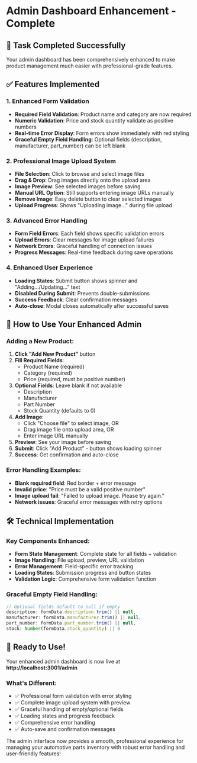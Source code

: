 # Admin Dashboard Enhancement - Complete

## 🎯 Task Completed Successfully
Your admin dashboard has been comprehensively enhanced to make product management much easier with professional-grade features.

## ✅ Features Implemented

### 1. **Enhanced Form Validation**
- **Required Field Validation**: Product name and category are now required
- **Numeric Validation**: Price and stock quantity validate as positive numbers
- **Real-time Error Display**: Form errors show immediately with red styling
- **Graceful Empty Field Handling**: Optional fields (description, manufacturer, part_number) can be left blank

### 2. **Professional Image Upload System**
- **File Selection**: Click to browse and select image files
- **Drag & Drop**: Drag images directly onto the upload area
- **Image Preview**: See selected images before saving
- **Manual URL Option**: Still supports entering image URLs manually
- **Remove Image**: Easy delete button to clear selected images
- **Upload Progress**: Shows "Uploading image..." during file upload

### 3. **Advanced Error Handling**
- **Form Field Errors**: Each field shows specific validation errors
- **Upload Errors**: Clear messages for image upload failures
- **Network Errors**: Graceful handling of connection issues
- **Progress Messages**: Real-time feedback during save operations

### 4. **Enhanced User Experience**
- **Loading States**: Submit button shows spinner and "Adding.../Updating..." text
- **Disabled During Submit**: Prevents double-submissions
- **Success Feedback**: Clear confirmation messages
- **Auto-close**: Modal closes automatically after successful saves

## 🚀 How to Use Your Enhanced Admin

### Adding a New Product:
1. **Click "Add New Product"** button
2. **Fill Required Fields**: 
   - Product Name (required)
   - Category (required) 
   - Price (required, must be positive number)
3. **Optional Fields**: Leave blank if not available
   - Description
   - Manufacturer
   - Part Number
   - Stock Quantity (defaults to 0)
4. **Add Image**: 
   - Click "Choose file" to select image, OR
   - Drag image file onto upload area, OR  
   - Enter image URL manually
5. **Preview**: See your image before saving
6. **Submit**: Click "Add Product" - button shows loading spinner
7. **Success**: Get confirmation and auto-close

### Error Handling Examples:
- **Blank required field**: Red border + error message
- **Invalid price**: "Price must be a valid positive number"
- **Image upload fail**: "Failed to upload image. Please try again."
- **Network issues**: Graceful error messages with retry options

## 🛠 Technical Implementation

### Key Components Enhanced:
- **Form State Management**: Complete state for all fields + validation
- **Image Handling**: File upload, preview, URL validation  
- **Error Management**: Field-specific error tracking
- **Loading States**: Submission progress and button states
- **Validation Logic**: Comprehensive form validation function

### Graceful Empty Field Handling:
```javascript
// Optional fields default to null if empty
description: formData.description.trim() || null,
manufacturer: formData.manufacturer.trim() || null,
part_number: formData.part_number.trim() || null,
stock: Number(formData.stock_quantity) || 0
```

## 🎉 Ready to Use!

Your enhanced admin dashboard is now live at **http://localhost:3001/admin**

### What's Different:
- ✅ Professional form validation with error styling
- ✅ Complete image upload system with preview
- ✅ Graceful handling of empty/optional fields
- ✅ Loading states and progress feedback
- ✅ Comprehensive error handling
- ✅ Auto-save and confirmation messages

The admin interface now provides a smooth, professional experience for managing your automotive parts inventory with robust error handling and user-friendly features!